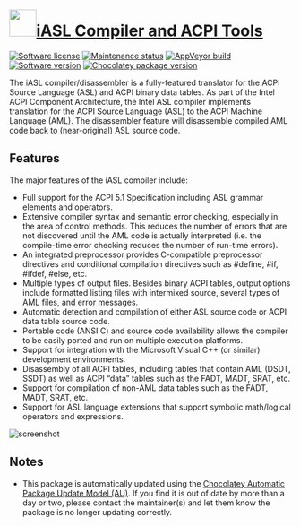 # [<img src="https://cdn.jsdelivr.net/gh/dgalbraith/chocolatey-packages@fe977f362ae69c7f6ab164f87a9223d36538d3ed/icons/iasl.png" width="48" height="48" />iASL Compiler and ACPI Tools](https://community.chocolatey.org/packages/iasl)

[![Software license](https://img.shields.io/badge/license-Intel-lightgrey.svg)](https://www.intel.com/content/www/us/en/developer/articles/license/acpica-licensing.html)
[![Maintenance status](https://img.shields.io/badge/maintained%3F-yes-green.svg)](https://gitHub.com/dgalbraith/chocolatey-packages/graphs/commit-activity)
[![AppVeyor build](https://img.shields.io/appveyor/ci/dgalbraith/chocolatey-packages)](https://ci.appveyor.com/project/dgalbraith/chocolatey-packages)
[![Software version](https://img.shields.io/badge/source-v2025.08.07-blue.svg)](https://www.intel.com/content/www/us/en/download/774881/acpi-component-architecture-downloads-windows-binary-tools.html)
[![Chocolatey package version](https://img.shields.io/chocolatey/v/iasl?label=Chocolatey)](https://community.chocolatey.org/packages/iasl)

The iASL compiler/disassembler is a fully-featured translator for the ACPI Source Language (ASL) and ACPI
binary data tables. As part of the Intel ACPI Component Architecture, the Intel ASL compiler implements
translation for the ACPI Source Language (ASL) to the ACPI Machine Language (AML). The disassembler feature
will disassemble compiled AML code back to (near-original) ASL source code.

## Features

The major features of the iASL compiler include:

* Full support for the ACPI 5.1 Specification including ASL grammar elements and operators.
* Extensive compiler syntax and semantic error checking, especially in the area of control methods.
This reduces the number of errors that are not discovered until the AML code is actually interpreted
(i.e. the compile-time error checking reduces the number of run-time errors).
* An integrated preprocessor provides C-compatible preprocessor directives and conditional compilation
directives such as #define, #if, #ifdef, #else, etc.
* Multiple types of output files. Besides binary ACPI tables, output options include formatted listing
files with intermixed source, several types of AML files, and error messages.
* Automatic detection and compilation of either ASL source code or ACPI data table source code.
* Portable code (ANSI C) and source code availability allows the compiler to be easily ported and run
on multiple execution platforms.
* Support for integration with the Microsoft Visual C++ (or similar) development environments.
* Disassembly of all ACPI tables, including tables that contain AML (DSDT, SSDT) as well as ACPI “data”
tables such as the FADT, MADT, SRAT, etc.
* Support for compilation of non-AML data tables such as the FADT, MADT, SRAT, etc.
* Support for ASL language extensions that support symbolic math/logical operators and expressions.

![screenshot](https://cdn.jsdelivr.net/gh/dgalbraith/chocolatey-packages@fe977f362ae69c7f6ab164f87a9223d36538d3ed/automatic/iasl/screenshot.png)

## Notes

* This package is automatically updated using the [Chocolatey Automatic Package Update Model (AU)](https://github.com/majkinetor/au/blob/master/README.md).
If you find it is out of date by more than a day or two, please contact the maintainer(s) and let them know the package is no longer updating correctly.

